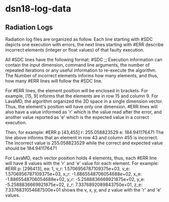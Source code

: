 # dsn18-log-data

## Radiation Logs
Radiation log files are organized as follow. Each line starting with #SDC depicts one execution with errors, the next lines starting with #ERR describe incorrect elements (integer or float values) of that faulty execution.

All #SDC lines have the following format: #SDC <date>;<execution information>;<number of incorrect elements>
Execution information can contain the input dimension, command line arguments, the number of repeated iterations or any useful information to re-execute the algorithm.
The Number of incorrect elements informs how many elements, and thus, how many #ERR lines will follow the #SDC line.

For #ERR lines, the element position will be enclosed in brackets. For example, [15, 9] informs that the elements are in row 15 and column 9. For LavaMD, the algorithm organized the 3D space in a single dimension vector. Thus, the element's position will have only one dimension. #ERR lines will also have a value informed as 'r' which is the value read after the error, and another value reported as 'e' which is the expected value in a correct execution.

Then, for example:
#ERR p [43,455] r: 255.058823529 e: 184.941176471
The line above informs that an element in row 43 and column 455 is incorrect. The incorrect value is 255.058823529 while the correct and expected value should be 184.941176471

For LavaMD, each vector position holds 4 elements, thus, each #ERR line will have 8 values with the 'r' and 'e' value for each element. For example:
#ERR p: [296413], ea: 1, v_r: 1.5706956787109375e+03, v_e: 1.5706956787109375e+03, x_r: -1.8865548706054688e+02, x_e: -1.8865548706054688e+02, y_r: -5.2588836669921875e+02, y_e: -5.2588836669921875e+02, z_r: 7.3376892089843750e+01, z_e: 7.3376831054687500e+01
shows the v, x, y, and z value with the 'r' and 'e' values.
